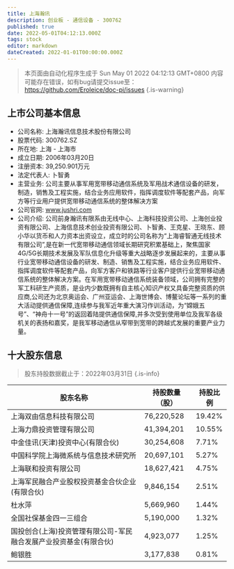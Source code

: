 ```yaml
---
title: 上海瀚讯
description: 创业板 - 通信设备 - 300762
published: true
date: 2022-05-01T04:12:13.000Z
tags: stock
editor: markdown
dateCreated: 2022-01-01T00:00:00.000Z
---
```


> 本页面由自动化程序生成于 Sun May 01 2022 04:12:13 GMT+0800
> 内容可能存在错误，如有bug请提交issue至：https://github.com/Eroleice/doc-pi/issues
{.is-warning}

## 上市公司基本信息
- 公司名称: 上海瀚讯信息技术股份有限公司
- 股票代码: 300762.SZ
- 所在地: 上海 - 上海市
- 成立日期: 2006年03月20日
- 注册资本: 39,250.901万元
- 法定代表人: 卜智勇
- 主营业务: 公司主要从事军用宽带移动通信系统及军用战术通信设备的研发，制造，销售及工程实施，结合业务应用软件，指挥调度软件等配套产品，向军方等行业用户提供宽带移动通信系统的整体解决方案
- 公司官网: www.jushri.com
- 公司介绍: 公司前身瀚讯有限系由无线中心、上海科技投资公司、上海创业投资有限公司、上海信息技术创业投资有限公司、卜智勇、王克星、王晓东、顾小华以货币和人力资本出资设立，成立时的公司名称为“上海睿智通无线技术有限公司”,是在新一代宽带移动通信领域长期研究积累基础上，聚焦国家4G/5G长期技术发展及军队信息化升级等重大战略逐步发展起来的，主要从事行业宽带移动通信设备的研发、制造、销售及工程实施，结合业务应用软件、指挥调度软件等配套产品，向军方客户和铁路等行业客户提供行业宽带移动通信系统的整体解决方案。在军用宽带移动通信系统装备领域，公司拥有完整的军工科研生产资质，是业内少数既拥有自主核心知识产权又具备完整资质的供应商,公司还为北京奥运会、广州亚运会、上海世博会、博鳌论坛等一系列的重大活动提供通信保障,连续参与我军近年重大演习作训活动，为“嫦娥五号”、“神舟十一号”的返回着陆提供通信保障,并多次受到使用单位及我军各级机关的表扬和嘉奖，是我军移动通信从窄带到宽带的跨越式发展的重要产业力量。


## 十大股东信息
> 股东持股数据截止于：2022年03月31日
{.is-info}

| 股东名称 | 持股数量（股） | 持股比例 |
| --- | --- | --- |
| 上海双由信息科技有限公司 | 76,220,528 | 19.42% |
| 上海力鼎投资管理有限公司 | 41,394,201 | 10.55% |
| 中金佳讯(天津)投资中心(有限合伙) | 30,254,608 | 7.71% |
| 中国科学院上海微系统与信息技术研究所 | 20,697,101 | 5.27% |
| 上海联和投资有限公司 | 18,627,421 | 4.75% |
| 上海军民融合产业股权投资基金合伙企业(有限合伙) | 9,846,154 | 2.51% |
| 杜水萍 | 5,669,960 | 1.44% |
| 全国社保基金四一三组合 | 5,190,000 | 1.32% |
| 国投创合(上海)投资管理有限公司-军民融合发展产业投资基金(有限合伙) | 4,923,077 | 1.25% |
| 鲍银胜 | 3,177,838 | 0.81% |




